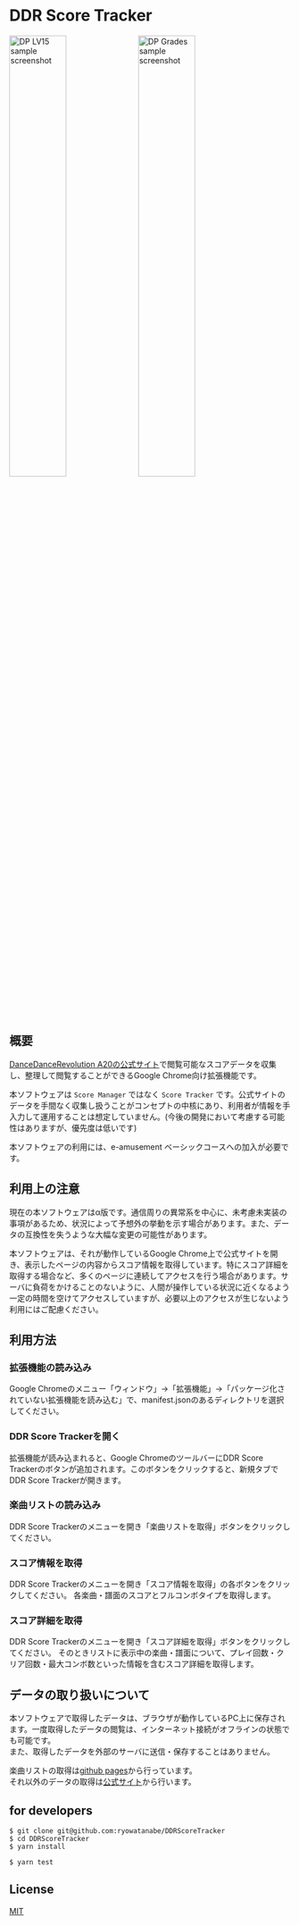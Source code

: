 # DDR Score Tracker

<img alt="DP LV15 sample screenshot" src="https://ryowatanabe.github.io/DDRScoreTracker/images/screenshot_dplv15.png" width="45%"> <img alt="DP Grades sample screenshot" src="https://ryowatanabe.github.io/DDRScoreTracker/images/screenshot_dpgrades.png" width="45%">

## 概要

[DanceDanceRevolution A20の公式サイト](https://p.eagate.573.jp/game/ddr/ddra20/p/)で閲覧可能なスコアデータを収集し、整理して閲覧することができるGoogle Chrome向け拡張機能です。

本ソフトウェアは `Score Manager` ではなく `Score Tracker` です。公式サイトのデータを手間なく収集し扱うことがコンセプトの中核にあり、利用者が情報を手入力して運用することは想定していません。(今後の開発において考慮する可能性はありますが、優先度は低いです)

本ソフトウェアの利用には、e-amusement ベーシックコースへの加入が必要です。

## 利用上の注意

現在の本ソフトウェアはα版です。通信周りの異常系を中心に、未考慮未実装の事項があるため、状況によって予想外の挙動を示す場合があります。また、データの互換性を失うような大幅な変更の可能性があります。

本ソフトウェアは、それが動作しているGoogle Chrome上で公式サイトを開き、表示したページの内容からスコア情報を取得しています。特にスコア詳細を取得する場合など、多くのページに連続してアクセスを行う場合があります。サーバに負荷をかけることのないように、人間が操作している状況に近くなるよう一定の時間を空けてアクセスしていますが、必要以上のアクセスが生じないよう利用にはご配慮ください。

## 利用方法

### 拡張機能の読み込み

Google Chromeのメニュー「ウィンドウ」→「拡張機能」→「パッケージ化されていない拡張機能を読み込む」で、manifest.jsonのあるディレクトリを選択してください。

### DDR Score Trackerを開く

拡張機能が読み込まれると、Google ChromeのツールバーにDDR Score Trackerのボタンが追加されます。このボタンをクリックすると、新規タブでDDR Score Trackerが開きます。

### 楽曲リストの読み込み

DDR Score Trackerのメニューを開き「楽曲リストを取得」ボタンをクリックしてください。

### スコア情報を取得

DDR Score Trackerのメニューを開き「スコア情報を取得」の各ボタンをクリックしてください。
各楽曲・譜面のスコアとフルコンボタイプを取得します。

### スコア詳細を取得

DDR Score Trackerのメニューを開き「スコア詳細を取得」ボタンをクリックしてください。
そのときリストに表示中の楽曲・譜面について、プレイ回数・クリア回数・最大コンボ数といった情報を含むスコア詳細を取得します。

## データの取り扱いについて

本ソフトウェアで取得したデータは、ブラウザが動作しているPC上に保存されます。一度取得したデータの閲覧は、インターネット接続がオフラインの状態でも可能です。  
また、取得したデータを外部のサーバに送信・保存することはありません。

楽曲リストの取得は[github pages](https://ryowatanabe.github.io/DDRScoreTracker/musics.txt)から行っています。  
それ以外のデータの取得は[公式サイト](https://p.eagate.573.jp/game/ddr/ddra20/p/)から行います。

## for developers

```
$ git clone git@github.com:ryowatanabe/DDRScoreTracker
$ cd DDRScoreTracker
$ yarn install

$ yarn test
```

## License

[MIT](https://github.com/ryowatanabe/DDRScoreTracker/blob/master/LICENSE)
